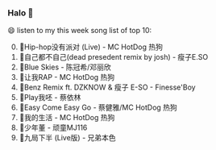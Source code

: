 

### Halo 👋

😄 listen to my this week song list of top 10:

0. 🌈Hip-hop没有派对 (Live) - MC HotDog 热狗
1. 🌈自己都不自己(dead presedent remix by josh) - 瘦子E.SO
2. 🌈Blue Skies - 陈冠希/邓丽欣
3. 🌈让我RAP - MC HotDog 热狗
4. 🌈Benz Remix ft. DZKNOW & 瘦子 E-SO - Finesse'Boy
5. 🌈Play我呸 - 蔡依林
6. 🌈Easy Come Easy Go - 蔡健雅/MC HotDog 热狗
7. 🌈我的生活 - MC HotDog 热狗
8. 🌈少年董 - 顽童MJ116
9. 🌈九局下半 (Live版) - 兄弟本色

